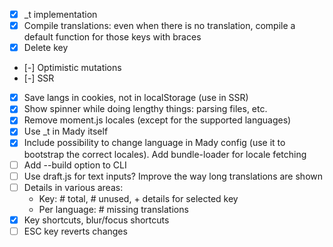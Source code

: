 - [x] _t implementation
- [x] Compile translations: even when there is no translation, compile a default function for those keys with braces
- [x] Delete key
- [-] Optimistic mutations
- [-] SSR
- [x] Save langs in cookies, not in localStorage (use in SSR)
- [x] Show spinner while doing lengthy things: parsing files, etc.
- [x] Remove moment.js locales (except for the supported languages)
- [x] Use _t in Mady itself
- [x] Include possibility to change language in Mady config (use it to bootstrap the correct locales). Add bundle-loader for locale fetching
- [ ] Add --build option to CLI
- [ ] Use draft.js for text inputs? Improve the way long translations are shown
- [ ] Details in various areas:
    + Key: # total, # unused, + details for selected key
    + Per language: # missing translations
- [x] Key shortcuts, blur/focus shortcuts
- [ ] ESC key reverts changes
